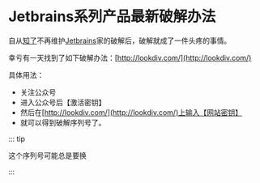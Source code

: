 # Jetbrains系列产品最新破解办法

自从[知了](https://zhile.io/2018/08/25/jetbrains-license-server-crack.html)不再维护[Jetbrains](https://www.jetbrains.com/)家的破解后，破解就成了一件头疼的事情。

幸亏有一天找到了如下破解办法：[http://lookdiv.com/](http://lookdiv.com/)

具体用法：

- 关注公众号
- 进入公众号后【激活密钥】
- 然后在[http://lookdiv.com/](http://lookdiv.com/)上输入【网站密钥】
- 就可以得到破解序列号了。

::: tip

这个序列号可能总是要换

:::
